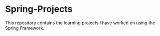 # Spring-Projects
This repository contains the learning projects I have worked on using the Spring Framework.
